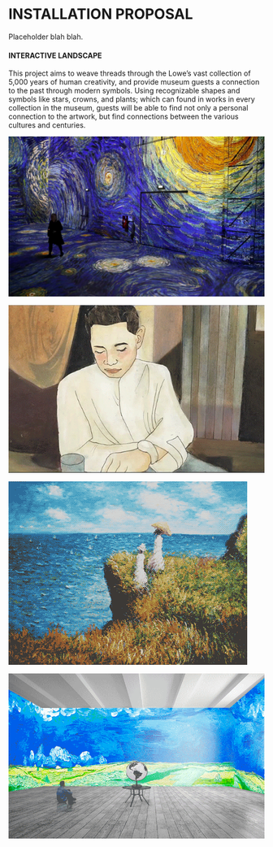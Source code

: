 # INSTALLATION PROPOSAL

Placeholder blah blah.

#### INTERACTIVE LANDSCAPE
This project aims to weave threads through the Lowe’s vast collection of 5,000 years of human creativity, and provide museum guests a connection to the past through modern symbols. Using recognizable shapes and symbols like stars, crowns, and plants; which can found in works in every collection in the museum, guests will be able to find not only a personal connection to the artwork, but find connections between the various cultures and centuries.

![s](https://github.com/artdelolo/CIM595-795-Installations/blob/master/HW/Installation/instal.jpg)

![s](https://github.com/artdelolo/CIM595-795-Installations/blob/master/HW/Installation/instal-2.gif)

![s](https://github.com/artdelolo/CIM595-795-Installations/blob/master/HW/Installation/instal-3.gif)

![s](https://github.com/artdelolo/CIM595-795-Installations/blob/master/HW/Installation/instal-4.gif)
